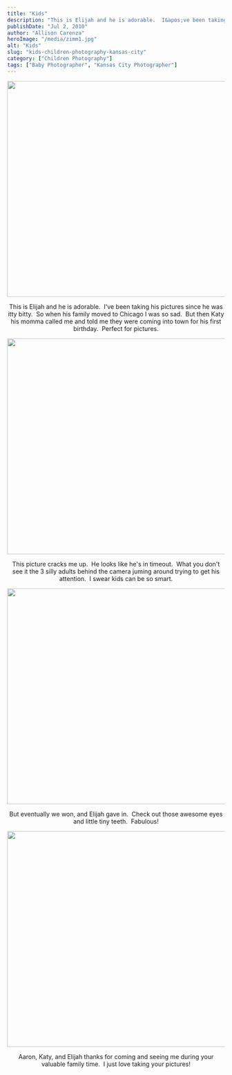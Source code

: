 ```yaml
---
title: "Kids"
description: "This is Elijah and he is adorable.  I&apos;ve been taking his pictures since he was itty bitty.  So when his "
publishDate: "Jul 2, 2010"
author: "Allison Carenza"
heroImage: "/media/zimm1.jpg"
alt: "Kids"
slug: "kids-children-photography-kansas-city"
category: ["Children Photography"]
tags: ["Baby Photographer", "Kansas City Photographer"]
---
```


<p><img class="aligncenter size-full wp-image-1040" title="zimm1" src="/media/zimm1.jpg" alt="" width="750" height="500" srcset="/media/zimm1.jpg 750w, /media/zimm1-300x200.jpg 300w" sizes="(max-width: 750px) 100vw, 750px" /></p>
<p style="text-align: center;">This is Elijah and he is adorable.  I&apos;ve been taking his pictures since he was itty bitty.  So when his family moved to Chicago I was so sad.  But then Katy his momma called me and told me they were coming into town for his first birthday.  Perfect for pictures.</p>
<p><img class="aligncenter size-full wp-image-1041" title="zimm2" src="/media/zimm2.jpg" alt="" width="750" height="500" srcset="/media/zimm2.jpg 750w, /media/zimm2-300x200.jpg 300w" sizes="(max-width: 750px) 100vw, 750px" /></p>
<p style="text-align: center;">This picture cracks me up.  He looks like he&apos;s in timeout.  What you don&apos;t see it the 3 silly adults behind the camera juming around trying to get his attention.  I swear kids can be so smart.</p>
<p><img class="aligncenter size-full wp-image-1043" title="zimm4" src="/media/zimm4.jpg" alt="" width="750" height="500" srcset="/media/zimm4.jpg 750w, /media/zimm4-300x200.jpg 300w" sizes="(max-width: 750px) 100vw, 750px" /></p>
<p style="text-align: center;">But eventually we won, and Elijah gave in.  Check out those awesome eyes and little tiny teeth.  Fabulous!</p>
<p><img class="aligncenter size-full wp-image-1044" title="zimm5" src="/media/zimm5.jpg" alt="" width="751" height="500" srcset="/media/zimm5.jpg 751w, /media/zimm5-300x200.jpg 300w" sizes="(max-width: 751px) 100vw, 751px" /></p>
<p style="text-align: center;">Aaron, Katy, and Elijah thanks for coming and seeing me during your valuable family time.  I just love taking your pictures!</p>
